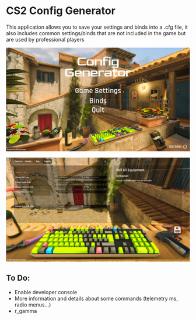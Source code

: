 # CS2 Config Generator
This application allows you to save your settings and binds into a .cfg file, it also includes common settings/binds that are not included in the game but are used by professional players

![Main menu](CloudFiles/mainmenu.jpg)

![Binds menu](CloudFiles/binds.jpg)

## To Do:

- Enable developer console
- More information and details about some commands (telemetry ms, radio menus...)
- r_gamma
